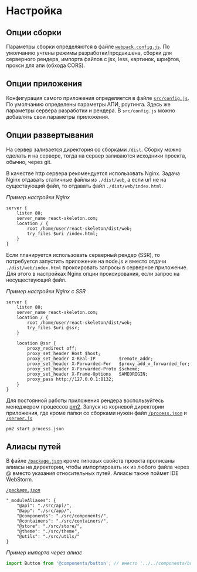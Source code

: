 # Настройка

## Опции сборки

Параметры сборки определяются в файле [`webpack.config.js`](https://github.com/ylabio/react-skeleton/blob/master/webpack.config.js). 
По умолчанию учтены режимы разработки/продакшена, сборки для серверного рендера, импорта файлов с jsx, less, картинок, шрифтов, прокси для апи (обхода CORS).

## Опции приложения

Конфигурация самого приложения определяется в файле [`src/config.js`](https://github.com/ylabio/react-skeleton/blob/master/src/config.js). 
По умолчанию определены параметры АПИ, роутинга. 
Здесь же параметры сервера разработки и рендера. В `src/config.js` можно добавлять свои параметры приложения.

## Опции развертывания

На сервер заливается директория со сборками `/dist`. Сборку можно сделать и на сервере, тогда на сервер заливаются исходники проекта,
обычно, через git. 

В качестве http сервера рекомендуется использовать Nginx. Задача Nginx отдавать статичные файлы из 
`./dist/web`, а если url не на существующий файл, то отдавать файл `./dist/web/index.html`.

*Пример настройки Nginx*
```
server {
    listen 80;
    server_name react-skeleton.com;
    location / {
        root /home/user/react-skeleton/dist/web;
        try_files $uri /index.html;
    }
}
```

Если планируется использовать серверный рендер (SSR), то потребуется запустить приложение на node.js и вместо отдачи 
`./dist/web/index.html` проксировать запросы в серверное приложение. Для этого в настройках Nginx опции
проксирования, если запрос на несуществующий файл.

*Пример настройки Nginx с SSR*
```
server {
    listen 80;
    server_name react-skeleton.com;
    location / {
        root /home/user/react-skeleton/dist/web;
        try_files $uri @ssr;
    }

    location @ssr {
        proxy_redirect off;
        proxy_set_header Host $host;
        proxy_set_header X-Real-IP         $remote_addr;
        proxy_set_header X-Forwarded-For   $proxy_add_x_forwarded_for;
        proxy_set_header X-Forwarded-Proto $scheme;
        proxy_set_header X-Frame-Options   SAMEORIGIN;
        proxy_pass http://127.0.0.1:8132;
    }
}
```

Для постоянной работы приложения рендера воспользуйтесь менеджером процессов [pm2](https://pm2.keymetrics.io/docs/usage/pm2-doc-single-page/). Запуск из корневой директории приложения,
где кроме папки со сборками нужен файл [`/process.json`](https://github.com/ylabio/react-skeleton/blob/master/process.json) и [`/server.js`](https://github.com/ylabio/react-skeleton/blob/master/server.js)
```
pm2 start process.json 
```

## Алиасы путей

В файле [`/package.json`](https://github.com/ylabio/react-skeleton/blob/master/package.json) кроме типовых свойств проекта прописаны алиасы на директории, чтобы импортировать их из любого файла через @ вместо указания относительных путей. Алиасы также поймет IDE WebStorm.

*[`/package.json`](https://github.com/ylabio/react-skeleton/blob/master/package.json)*
```
"_moduleAliases": {
    "@api": "./src/api/",
    "@app": "./src/app/",
    "@components": "./src/components/",
    "@containers": "./src/containers/",
    "@store": "./src/store/",
    "@theme": "./src/theme",
    "@utils": "./src/utils/"
}
```

*Пример импорта через алиас*
```js
import Button from '@components/button'; // вместо '../../components/button'
```

